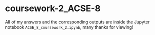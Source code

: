 # coursework-2_ACSE-8


All of my answers and the corresponding outputs are inside the Jupyter notebook `ACSE_8_coursework_2.ipynb`, many thanks for viewing!